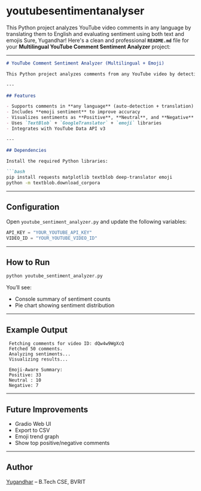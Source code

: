 # youtubesentimentanalyser
This Python project analyzes YouTube video comments in any language by translating them to English and evaluating sentiment using both text and emojis
Sure, Yugandhar! Here's a clean and professional **`README.md`** file for your **Multilingual YouTube Comment Sentiment Analyzer** project:

---

````markdown
# YouTube Comment Sentiment Analyzer (Multilingual + Emoji)

This Python project analyzes comments from any YouTube video by detecting their language, translating them to English, and evaluating sentiment using both text polarity and emoji emotion scoring. Results are visualized in a clean pie chart.

---

## Features

- Supports comments in **any language** (auto-detection + translation)
- Includes **emoji sentiment** to improve accuracy
- Visualizes sentiments as **Positive**, **Neutral**, and **Negative**
- Uses `TextBlob` + `GoogleTranslator` + `emoji` libraries
- Integrates with YouTube Data API v3

---

## Dependencies

Install the required Python libraries:

```bash
pip install requests matplotlib textblob deep-translator emoji
python -m textblob.download_corpora
````

---

## Configuration

Open `youtube_sentiment_analyzer.py` and update the following variables:

```python
API_KEY = "YOUR_YOUTUBE_API_KEY"
VIDEO_ID = "YOUR_YOUTUBE_VIDEO_ID"
```

---

##  How to Run

```bash
python youtube_sentiment_analyzer.py
```

You’ll see:

* Console summary of sentiment counts
* Pie chart showing sentiment distribution

---

## Example Output

```
 Fetching comments for video ID: dQw4w9WgXcQ
 Fetched 50 comments.
 Analyzing sentiments...
 Visualizing results...

 Emoji-Aware Summary:
 Positive: 33
 Neutral : 10
 Negative: 7
```

---

##  Future Improvements

* Gradio Web UI
* Export to CSV
* Emoji trend graph
* Show top positive/negative comments

---
##  Author

[Yugandhar]((https://github.com/yugandhar-2003)) – B.Tech CSE, BVRIT

```
